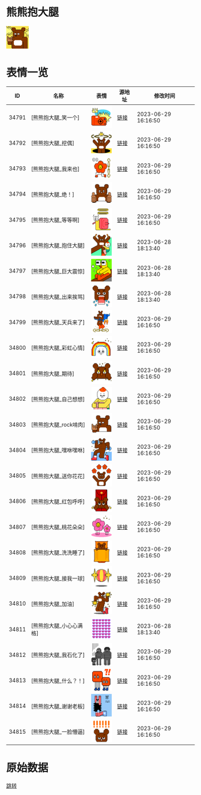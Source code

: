 # 熊熊抱大腿

<img src="./cover.png" height="60" alt="cover" />

# 表情一览

|ID|名称|表情|源地址|修改时间|
|----|----|----|----|----|
|34791|[熊熊抱大腿_笑一个]|<img src="./pic/034791_%5B熊熊抱大腿_笑一个%5D.png" height="60" alt="笑一个"/>|[链接](https://i0.hdslb.com/bfs/garb/d75a14d7559a1ae3f592c92e841e0a5fc6dc1490.png)|2023-06-29 16:16:50|
|34792|[熊熊抱大腿_挖偶]|<img src="./pic/034792_%5B熊熊抱大腿_挖偶%5D.png" height="60" alt="挖偶"/>|[链接](https://i0.hdslb.com/bfs/garb/0a1af57200630826fc138dc1d432da23d9730e2f.png)|2023-06-29 16:16:50|
|34793|[熊熊抱大腿_我来也]|<img src="./pic/034793_%5B熊熊抱大腿_我来也%5D.png" height="60" alt="我来也"/>|[链接](https://i0.hdslb.com/bfs/garb/ef93e9dbe576252820a69e656b275b612c735b7b.png)|2023-06-29 16:16:50|
|34794|[熊熊抱大腿_绝！]|<img src="./pic/034794_%5B熊熊抱大腿_绝！%5D.png" height="60" alt="绝！"/>|[链接](https://i0.hdslb.com/bfs/garb/2139cb83ecec307d5cd592b7635b114957877b6e.png)|2023-06-29 16:16:50|
|34795|[熊熊抱大腿_等等啊]|<img src="./pic/034795_%5B熊熊抱大腿_等等啊%5D.png" height="60" alt="等等啊"/>|[链接](https://i0.hdslb.com/bfs/garb/cdfe58ae134903e977d711c82d69d11655e6e762.png)|2023-06-29 16:16:50|
|34796|[熊熊抱大腿_抱住大腿]|<img src="./pic/034796_%5B熊熊抱大腿_抱住大腿%5D.png" height="60" alt="抱住大腿"/>|[链接](https://i0.hdslb.com/bfs/garb/94c491f67b6aba7f00306e9d1b4282f73a220596.png)|2023-06-28 18:13:40|
|34797|[熊熊抱大腿_巨大震惊]|<img src="./pic/034797_%5B熊熊抱大腿_巨大震惊%5D.png" height="60" alt="巨大震惊"/>|[链接](https://i0.hdslb.com/bfs/garb/1e62d9255127221126e93955ed5f50cd9bd07608.png)|2023-06-28 18:13:40|
|34798|[熊熊抱大腿_出来挨骂]|<img src="./pic/034798_%5B熊熊抱大腿_出来挨骂%5D.png" height="60" alt="出来挨骂"/>|[链接](https://i0.hdslb.com/bfs/garb/cd45db289ce957c97460537a0498143e36b5c987.png)|2023-06-28 18:13:40|
|34799|[熊熊抱大腿_天兵来了]|<img src="./pic/034799_%5B熊熊抱大腿_天兵来了%5D.png" height="60" alt="天兵来了"/>|[链接](https://i0.hdslb.com/bfs/garb/1cf1eec6e2179fa240b2a3ea1f5beeb9d5146bd0.png)|2023-06-29 16:16:50|
|34800|[熊熊抱大腿_彩虹心情]|<img src="./pic/034800_%5B熊熊抱大腿_彩虹心情%5D.png" height="60" alt="彩虹心情"/>|[链接](https://i0.hdslb.com/bfs/garb/79390a68df2c43ab25b3b7b6a385b043e873728f.png)|2023-06-29 16:16:50|
|34801|[熊熊抱大腿_期待]|<img src="./pic/034801_%5B熊熊抱大腿_期待%5D.png" height="60" alt="期待"/>|[链接](https://i0.hdslb.com/bfs/garb/6902483a228e056ab983a5a88501c91d39f4fc16.png)|2023-06-29 16:16:50|
|34802|[熊熊抱大腿_自己想想]|<img src="./pic/034802_%5B熊熊抱大腿_自己想想%5D.png" height="60" alt="自己想想"/>|[链接](https://i0.hdslb.com/bfs/garb/968492731ea0c6800d72cbf2fdb567b78af8400f.png)|2023-06-29 16:16:50|
|34803|[熊熊抱大腿_rock啃肉]|<img src="./pic/034803_%5B熊熊抱大腿_rock啃肉%5D.png" height="60" alt="rock啃肉"/>|[链接](https://i0.hdslb.com/bfs/garb/140c4b98ba98cd37be5c39bdf6c7faf91d1a1f2d.png)|2023-06-29 16:16:50|
|34804|[熊熊抱大腿_嘿咻嘿咻]|<img src="./pic/034804_%5B熊熊抱大腿_嘿咻嘿咻%5D.png" height="60" alt="嘿咻嘿咻"/>|[链接](https://i0.hdslb.com/bfs/garb/19bf2410602e2ea273e9a235e82431d1f267d6b6.png)|2023-06-29 16:16:50|
|34805|[熊熊抱大腿_送你花花]|<img src="./pic/034805_%5B熊熊抱大腿_送你花花%5D.png" height="60" alt="送你花花"/>|[链接](https://i0.hdslb.com/bfs/garb/04256c7bb3680028de08e535601521acde85a7aa.png)|2023-06-29 16:16:50|
|34806|[熊熊抱大腿_红包呼呼]|<img src="./pic/034806_%5B熊熊抱大腿_红包呼呼%5D.png" height="60" alt="红包呼呼"/>|[链接](https://i0.hdslb.com/bfs/garb/39f9c90b48acf72ca60aaf6859a8ac6f10d528cd.png)|2023-06-29 16:16:50|
|34807|[熊熊抱大腿_桃花朵朵]|<img src="./pic/034807_%5B熊熊抱大腿_桃花朵朵%5D.png" height="60" alt="桃花朵朵"/>|[链接](https://i0.hdslb.com/bfs/garb/922c7858b10bbc2a1ca3858f3c1ccb86b15401bf.png)|2023-06-29 16:16:50|
|34808|[熊熊抱大腿_洗洗睡了]|<img src="./pic/034808_%5B熊熊抱大腿_洗洗睡了%5D.png" height="60" alt="洗洗睡了"/>|[链接](https://i0.hdslb.com/bfs/garb/7befece6b0f68a19a8b3a7e8438320bd04831da0.png)|2023-06-29 16:16:50|
|34809|[熊熊抱大腿_接我一球]|<img src="./pic/034809_%5B熊熊抱大腿_接我一球%5D.png" height="60" alt="接我一球"/>|[链接](https://i0.hdslb.com/bfs/garb/c796345459cb75f347a18d28173a9f0e9720211a.png)|2023-06-29 16:16:50|
|34810|[熊熊抱大腿_加油]|<img src="./pic/034810_%5B熊熊抱大腿_加油%5D.png" height="60" alt="加油"/>|[链接](https://i0.hdslb.com/bfs/garb/09f66e143e74905e1a0a2d239f26386cffb58a65.png)|2023-06-29 16:16:50|
|34811|[熊熊抱大腿_小心心满格]|<img src="./pic/034811_%5B熊熊抱大腿_小心心满格%5D.png" height="60" alt="小心心满格"/>|[链接](https://i0.hdslb.com/bfs/garb/057e0a3acf6d840d38bc6913be35334cb2173534.png)|2023-06-28 18:13:40|
|34812|[熊熊抱大腿_我石化了]|<img src="./pic/034812_%5B熊熊抱大腿_我石化了%5D.png" height="60" alt="我石化了"/>|[链接](https://i0.hdslb.com/bfs/garb/6c0aaff91ed84ef66d8a9616eccffa2e925252ad.png)|2023-06-29 16:16:50|
|34813|[熊熊抱大腿_什么？！]|<img src="./pic/034813_%5B熊熊抱大腿_什么？！%5D.png" height="60" alt="什么？！"/>|[链接](https://i0.hdslb.com/bfs/garb/2277f47cf5f4e2d90957da577f05a8187391b800.png)|2023-06-29 16:16:50|
|34814|[熊熊抱大腿_谢谢老板]|<img src="./pic/034814_%5B熊熊抱大腿_谢谢老板%5D.png" height="60" alt="谢谢老板"/>|[链接](https://i0.hdslb.com/bfs/garb/4142008cb4b11bd50d0255377f6e67c5d41c3975.png)|2023-06-29 16:16:50|
|34815|[熊熊抱大腿_一脸懵逼]|<img src="./pic/034815_%5B熊熊抱大腿_一脸懵逼%5D.png" height="60" alt="一脸懵逼"/>|[链接](https://i0.hdslb.com/bfs/garb/5fb15fe4937de0e4b233647d8fde29d112a2066c.png)|2023-06-29 16:16:50|

# 原始数据

[跳转](./raw.json)

